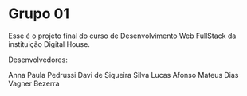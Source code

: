 # Grupo 01

Esse é o projeto final do curso de Desenvolvimento Web FullStack da instituição Digital House.

Desenvolvedores:

Anna Paula Pedrussi
Davi de Siqueira Silva
Lucas Afonso
Mateus Dias
Vagner Bezerra